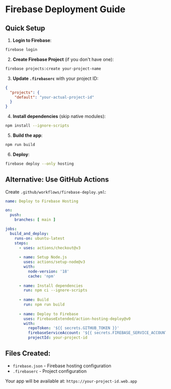 # Firebase Deployment Guide

## Quick Setup

1. **Login to Firebase**:
```bash
firebase login
```

2. **Create Firebase Project** (if you don't have one):
```bash
firebase projects:create your-project-name
```

3. **Update `.firebaserc`** with your project ID:
```json
{
  "projects": {
    "default": "your-actual-project-id"
  }
}
```

4. **Install dependencies** (skip native modules):
```bash
npm install --ignore-scripts
```

5. **Build the app**:
```bash
npm run build
```

6. **Deploy**:
```bash
firebase deploy --only hosting
```

## Alternative: Use GitHub Actions

Create `.github/workflows/firebase-deploy.yml`:

```yaml
name: Deploy to Firebase Hosting

on:
  push:
    branches: [ main ]

jobs:
  build_and_deploy:
    runs-on: ubuntu-latest
    steps:
      - uses: actions/checkout@v3
      
      - name: Setup Node.js
        uses: actions/setup-node@v3
        with:
          node-version: '18'
          cache: 'npm'
          
      - name: Install dependencies
        run: npm ci --ignore-scripts
        
      - name: Build
        run: npm run build
        
      - name: Deploy to Firebase
        uses: FirebaseExtended/action-hosting-deploy@v0
        with:
          repoToken: '${{ secrets.GITHUB_TOKEN }}'
          firebaseServiceAccount: '${{ secrets.FIREBASE_SERVICE_ACCOUNT }}'
          projectId: your-project-id
```

## Files Created:
- `firebase.json` - Firebase hosting configuration
- `.firebaserc` - Project configuration

Your app will be available at: `https://your-project-id.web.app`
